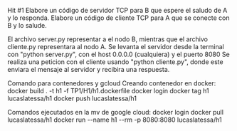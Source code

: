 Hit #1
Elabore un código de servidor TCP para B que espere el saludo de A y lo responda.
Elabore un código de cliente TCP para A que se conecte con B y lo salude.

El archivo server.py representar a el nodo B, mientras que el archivo cliente.py representara al nodo A.
Se levanta el servidor desde la terminal con "python server.py", con el host 0.0.0.0 (cualquiera) y el puerto 8080
Se realiza una peticion con el cliente usando "python cliente.py", donde este enviara el mensaje al servidor y recibira una respuesta.

Comando para contenedores y gcloud
Creando contenedor en docker:
docker build . -t h1 -f TP1/H1/h1.dockerfile
docker login
docker tag h1 lucaslatessa/h1
docker push lucaslatessa/h1

Comandos ejecutados en la mv de google cloud:
docker login
docker pull lucaslatessa/h1
docker run --name h1 --rm -p 8080:8080 lucaslatessa/h1